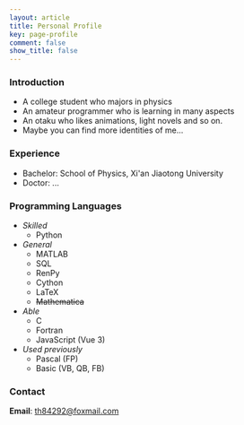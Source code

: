 ```yaml
---
layout: article
title: Personal Profile
key: page-profile
comment: false
show_title: false
---
```


### Introduction

- A college student who majors in physics
- An amateur programmer who is learning in many aspects
- An otaku who likes animations, light novels and so on.
- Maybe you can find more identities of me...

### Experience

- Bachelor: School of Physics, Xi'an Jiaotong University
- Doctor: ...

### Programming Languages

- *Skilled*
  - Python
- *General*
  - MATLAB
  - SQL
  - RenPy
  - Cython
  - LaTeX
  - ~~Mathematica~~
- *Able*
  - C
  - Fortran
  - JavaScript (Vue 3)
- *Used previously*
  - Pascal (FP)
  - Basic (VB, QB, FB)

### Contact

**Email**: th84292@foxmail.com
